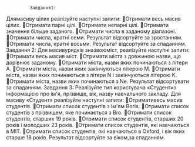              Завдання1:
Длямасиву цілих реалізуйте наступні запити:
Отримати весь масив цілих.
Отримати парні цілі.
Отримати непарні цілі.
Отримати значення більше заданого.
Отримати числа в заданому діапазоні.
Отримати  числа,  кратні  семи.  Результат  відсортуйте  за зростанням.
Отримати  числа,  кратні  восьми.  Результат  відсортуйте  за спаданням.
             Завдання 2:
Для масивурядків зназвоюміст, реалізуйте наступні запити:
Отримати весь масив міст.
Отримати міста з довжиною назви, що дорівнює заданому.
Отримати міста, назви яких починаються з літери A.
Отримати міста, назви яких закінчуються літерою M.
Отримати міста,  назви  яких  починаються  з  літери  N  і закінчуються літерою K.
Отримати  міста,  назви  яких  починаються  з  Ne.  Результат відсортувати за спаданням.
             Завдання 3:
Реалізуйте  тип  користувача  «Студент»з  інформацією  про  ім'я, прізвище, вік, назву навчального закладу. 
Для масиву «Студент» реалізуйте наступні запити:
Отримативесь масив студентів.
Отримати список студентів з ім'ям Boris.
Отримати список студентів з прізвищем, яке починається з Bro.
Отримати список студентів, старших 19 років.
Отримати список студентів, старших 20 років і молодших 23 років.
Отримати список студентів, які навчаються в MIT.
Отримати список студентів, які навчаються в Oxford, і вік яких  старше  18  років.  Результат  відсортуйте  за  віком,за спаданням.
